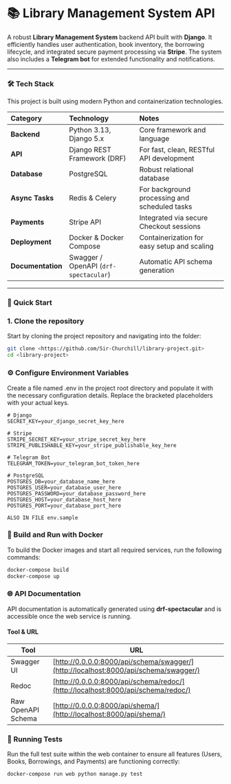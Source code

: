 # 📚 Library Management System API

A robust **Library Management System** backend API built with **Django**. It efficiently handles user authentication, book inventory, the borrowing lifecycle, and integrated secure payment processing via **Stripe**. The system also includes a **Telegram bot** for extended functionality and notifications.

---

### 🛠 Tech Stack

This project is built using modern Python and containerization technologies.

| Category | Technology | Notes |
| :--- | :--- | :--- |
| **Backend** | Python 3.13, Django 5.x | Core framework and language |
| **API** | Django REST Framework (DRF) | For fast, clean, RESTful API development |
| **Database** | PostgreSQL | Robust relational database |
| **Async Tasks** | Redis & Celery | For background processing and scheduled tasks |
| **Payments** | Stripe API | Integrated via secure Checkout sessions |
| **Deployment** | Docker & Docker Compose | Containerization for easy setup and scaling |
| **Documentation** | Swagger / OpenAPI (`drf-spectacular`) | Automatic API schema generation |

---

### 🚀 Quick Start

### 1. Clone the repository

Start by cloning the project repository and navigating into the folder:

```bash
git clone <https://github.com/Sir-Churchill/library-project.git>
cd <library-project>
```
### ⚙️ Configure Environment Variables

Create a file named .env in the project root directory and populate it with the necessary 
configuration details. Replace the bracketed placeholders with your actual keys.

```env
# Django
SECRET_KEY=your_django_secret_key_here

# Stripe
STRIPE_SECRET_KEY=your_stripe_secret_key_here
STRIPE_PUBLISHABLE_KEY=your_stripe_publishable_key_here

# Telegram Bot
TELEGRAM_TOKEN=your_telegram_bot_token_here

# PostgreSQL
POSTGRES_DB=your_database_name_here
POSTGRES_USER=your_database_user_here
POSTGRES_PASSWORD=your_database_password_here
POSTGRES_HOST=your_database_host_here
POSTGRES_PORT=your_database_port_here

ALSO IN FILE env.sample
```

### 🐳 Build and Run with Docker

To build the Docker images and start all required services, run the following commands:

```bash
docker-compose build
docker-compose up
```

### 🌐 API Documentation

API documentation is automatically generated using **drf-spectacular** and is accessible once the web service is running.

#### Tool & URL

| Tool                 | URL                                         |
|---------------------|--------------------------------------------|
| Swagger UI           | [http://0.0.0.0:8000/api/schema/swagger/](http://localhost:8000/api/schema/swagger/) |
| Redoc                | [http://0.0.0.0:8000/api/schema/redoc/](http://localhost:8000/api/schema/redoc/) |
| Raw OpenAPI Schema   | [http://0.0.0.0:8000/api/shema/](http://localhost:8000/api/shema/) |


### 🧪 Running Tests

Run the full test suite within the web container to ensure all features (Users, Books, Borrowings, and Payments) are functioning correctly:

```bash
docker-compose run web python manage.py test
```